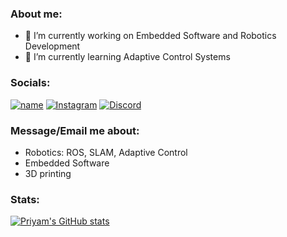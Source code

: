 ### About me:

- 🔭 I’m currently working on Embedded Software and Robotics Development
- 🌱 I’m currently learning Adaptive Control Systems

### Socials: 
[![name](https://img.shields.io/badge/LinkedIn-0077B5?style=for-the-badge&logo=linkedin&logoColor=white)](https://www.linkedin.com/in/priyampnchl/)
[![Instagram](https://img.shields.io/badge/Instagram-%23E4405F.svg?style=for-the-badge&logo=Instagram&logoColor=white)](https://instagram.com/priyampanchal)
[![Discord](https://img.shields.io/badge/Discord-%235865F2.svg?style=for-the-badge&logo=discord&logoColor=white)](https://discordapp.com/users/priyampnchl#0790)

### Message/Email me about:
- Robotics: ROS, SLAM, Adaptive Control
- Embedded Software
- 3D printing

### Stats:
[![Priyam's GitHub stats](https://github-readme-stats.vercel.app/api?username=priyampnchl&theme=radical)](https://github.com/anuraghazra/github-readme-stats)



<!--
**priyampnchl/priyampnchl** is a ✨ _special_ ✨ repository because its `README.md` (this file) appears on your GitHub profile.

Here are some ideas to get you started:

- 🔭 I’m currently working on ...
- 🌱 I’m currently learning ...
- 👯 I’m looking to collaborate on ...
- 🤔 I’m looking for help with ...
- 💬 Ask me about ...
- 📫 How to reach me: ...
- 😄 Pronouns: ...
- ⚡ Fun fact: ...
-->
